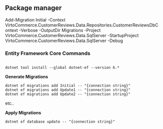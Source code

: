 
## Package manager 
Add-Migration Initial -Context VirtoCommerce.CustomerReviews.Data.Repositories.CustomerReviewsDbContext  -Verbose -OutputDir Migrations -Project VirtoCommerce.CustomerReviews.Data.SqlServer -StartupProject VirtoCommerce.CustomerReviews.Data.SqlServer  -Debug



### Entity Framework Core Commands
```

dotnet tool install --global dotnet-ef --version 6.*
```

**Generate Migrations**

```
dotnet ef migrations add Initial -- "{connection string}"
dotnet ef migrations add Update1 -- "{connection string}"
dotnet ef migrations add Update2 -- "{connection string}"
```

etc..

**Apply Migrations**

`dotnet ef database update -- "{connection string}"`
